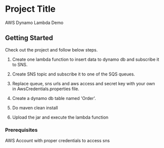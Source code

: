 # Project Title

AWS Dynamo Lambda Demo

## Getting Started

Check out the project and follow below steps.

1. Create one lambda function to insert data to dynamo db and subscribe it to SNS.

2. Create SNS topic and subscribe it to one of the SQS queues.

3. Replace queue, sns urls and aws access and secret key with your own in AwsCredentials.properties file.

4. Create a dynamo db table named 'Order'.

4. Do maven clean install

5. Upload the jar and execute the lambda function



### Prerequisites

AWS Account with proper credentials to access sns


 

